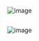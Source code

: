 ![image](https://github.com/user-attachments/assets/7356654c-e54d-487b-ba10-22849971daa1)
##
![image](https://github.com/user-attachments/assets/142324db-1e4a-415f-bc39-8c9e81cc8431)
